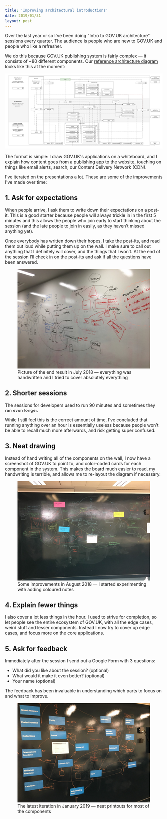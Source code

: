 ```yaml
---
title: 'Improving architectural introductions'
date: 2019/01/31
layout: post
---
```


Over the last year or so I've been doing "Intro to GOV.UK architecture" sessions every quarter. The audience is people who are new to GOV.UK and people who like a refresher.

We do this because GOV.UK publishing system is fairly complex — it consists of ~80 different components. Our [reference architecture diagram](https://docs.publishing.service.gov.uk/manual/architecture.html) looks like this at the moment:

![](/media/architecture-intros/1.png)

The format is simple: I draw GOV.UK's applications on a whiteboard, and I explain how content goes from a publishing app to the website, touching on things like email alerts, search, our Content Delivery Network (CDN).

I've iterated on the presentations a lot. These are some of the improvements I've made over time:

## 1. Ask for expectations

When people arrive, I ask them to write down their expectations on a post-it. This is a good starter because people will always trickle in in the first 5 minutes and this allows the people who join early to start thinking about the session (and the late people to join in easily, as they haven’t missed anything yet).

Once everybody has written down their hopes, I take the post-its, and read them out loud while putting them up on the wall. I make sure to call out anything that I definitely will cover, and the things that I won’t. At the end of the session I’ll check in on the post-its and ask if all the questions have been answered.

<figure>
<img src="/media/architecture-intros/2.jpeg" />
<figcaption>Picture of the end result in July 2018 — everything was handwritten and I tried to cover absolutely everything</figcaption>
</figure>

## 2. Shorter sessions

The sessions for developers used to run 90 minutes and sometimes they ran even longer.

While I still feel this is the correct amount of time, I’ve concluded that running anything over an hour is essentially useless because people won’t be able to recall much more afterwards, and risk getting super confused.

## 3. Neat drawing

Instead of hand writing all of the components on the wall, I now have a screenshot of GOV.UK to point to, and color-coded cards for each component in the system. This makes the board much easier to read, my handwriting is terrible, and allows me to re-layout the diagram if necessary.

<figure>
<img src="/media/architecture-intros/3.jpeg" />
<figcaption>Some improvements in August 2018 — I started experimenting with adding coloured notes</figcaption>
</figure>

## 4. Explain fewer things

I also cover a lot less things in the hour. I used to strive for completion, so let people see the entire ecosystem of GOV.UK, with all the edge cases, weird stuff and lesser components. Instead I now try to cover up edge cases, and focus more on the core applications.

## 5. Ask for feedback

Immediately after the session I send out a Google Form with 3 questions:

- What did you like about the session? (optional)
- What would it make it even better? (optional)
- Your name (optional)

The feedback has been invaluable in understanding which parts to focus on and what to improve.

<figure>
<img src="/media/architecture-intros/4.jpeg" />
<figcaption>The latest iteration in January 2019 — neat printouts for most of the components</figcaption>
</figure>
